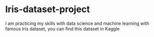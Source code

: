 # Iris-dataset-project
I am practicing my skills with data science and machine learning with famous Iris dataset, you can find this dataset in Kaggle

